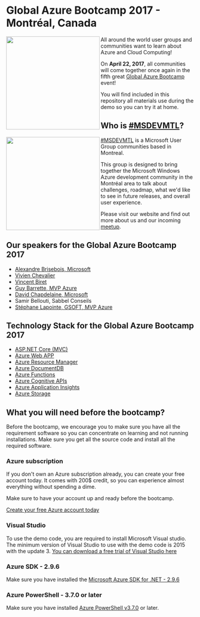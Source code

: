 # Global Azure Bootcamp 2017 - Montréal, Canada

<img align="left" src="https://global.azurebootcamp.net/wp-content/uploads/2016/09/2017-logo-250x169.png" width="250">

All around the world user groups and communities want to learn about Azure and Cloud Computing! 

On **April 22, 2017**, all communities will come together once again in the fifth great [Global Azure Bootcamp](https://global.azurebootcamp.net/) event! 

You will find included in this repository all materials use during the demo so you can try it at home.

## Who is [#MSDEVMTL](https://www.meetup.com/fr-FR/msdevmtl/?chapter_analytics_code=UA-24676541-1)?
<img align="left" src="https://pbs.twimg.com/profile_images/495548465250721792/f_TgS2R_.png" width="250">[#MSDEVMTL](https://www.meetup.com/fr-FR/msdevmtl/?chapter_analytics_code=UA-24676541-1) is a Microsoft User Group communities based in Montreal. 

This group is designed to bring together the Microsoft Windows Azure development community in the Montréal area to talk about challenges, roadmap, what we'd like to see in future releases, and overall user experience. 

Please visit our website and find out more about us and our incoming [meetup](https://www.meetup.com/fr-FR/msdevmtl/?chapter_analytics_code=UA-24676541-1).

## Our speakers for the Global Azure Bootcamp 2017

* [Alexandre Brisebois, Microsoft](https://www.meetup.com/fr-FR/msdevmtl/members/20660791/)
* [Vivien Chevalier](https://www.meetup.com/fr-FR/msdevmtl/members/107004102/)
* [Vincent Biret](https://www.meetup.com/fr-FR/msdevmtl/members/70533122/)
* [Guy Barrette, MVP Azure](https://www.meetup.com/fr-FR/msdevmtl/members/19648731/)
* [David Chapdelaine, Microsoft](https://www.meetup.com/fr-FR/msdevmtl/members/143343512/)
* Samir Bellouti, Sabbel Conseils
* [Stéphane Lapointe, GSOFT, MVP Azure](https://www.meetup.com/fr-FR/msdevmtl/members/43398832/)

## Technology Stack for the Global Azure Bootcamp 2017

* [ASP.NET Core (MVC)](https://www.asp.net/core)
* [Azure Web APP](https://azure.microsoft.com/en-ca/services/app-service/web/)
* [Azure Resource Manager](https://docs.microsoft.com/en-us/azure/azure-resource-manager/resource-group-overview)
* [Azure DocumentDB](https://azure.microsoft.com/en-ca/services/documentdb/)
* [Azure Functions](https://azure.microsoft.com/en-us/services/functions/)
* [Azure Cognitive APIs](https://azure.microsoft.com/en-ca/services/cognitive-services/)
* [Azure Application Insights](https://azure.microsoft.com/en-us/services/application-insights/)
* [Azure Storage](https://azure.microsoft.com/en-ca/services/storage/)

## What you will need before the bootcamp?
Before the bootcamp, we encourage you to make sure you have all the requirement software so you can concentrate on learning and not running installations.  Make sure you get all the source code and install all the required software.

### Azure subscription
If you don't own an Azure subscription already, you can create your free account today. It comes with 200$ credit, so you can experience almost everything without spending a dime. 

Make sure to have your account up and ready before the bootcamp.

[Create your free Azure account today](https://azure.microsoft.com/en-us/free/)

### Visual Studio
To use the demo code, you are required to install Microsoft Visual studio. The minimum version of Visual Studio to use with the demo code is 2015 with the update 3. [You can download a free trial of Visual Studio here](https://www.visualstudio.com/en-us/news/releasenotes/vs2015-update3-vs)

### Azure SDK - 2.9.6
Make sure you have installed the [Microsoft Azure SDK for .NET - 2.9.6](https://www.microsoft.com/en-us/download/details.aspx?id=54289)

### Azure PowerShell - 3.7.0 or later
Make sure you have installed [Azure PowerShell v3.7.0](https://github.com/Azure/azure-powershell/releases/tag/v3.7.0-March2017) or later.
